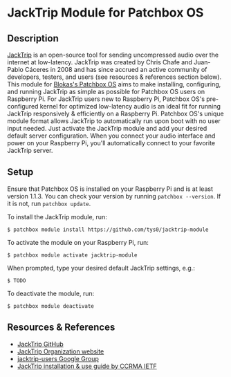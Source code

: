 # JackTrip Module for Patchbox OS

## Description
[JackTrip](https://github.com/jacktrip/jacktrip/) is an open-source tool for sending uncompressed audio over the internet at low-latency. JackTrip was created by Chris Chafe and Juan-Pablo Cáceres in 2008 and has since accrued an active community of developers, testers, and users (see resources & references section below). This module for [Blokas's Patchbox OS](https://blokas.io/patchbox-os/) aims to make installing, configuring, and running JackTrip as simple as possible for Patchbox OS users on Raspberry Pi. For JackTrip users new to Raspberry Pi, Patchbox OS's pre-configured kernel for optimized low-latency audio is an ideal fit for running JackTrip responsively & efficiently  on a Raspberry Pi. Patchbox OS's unique module format allows JackTrip to automatically run upon boot with no user input needed. Just activate the JackTrip module and add your desired default server configuration. When you connect your audio interface and power on your Raspberry Pi, you'll automatically connect to your favorite JackTrip server.


## Setup 
Ensure that Patchbox OS is installed on your Raspberry Pi and is at least version 1.1.3. You can check your version by running `patchbox --version`. If it is not, run `patchbox update`.

[//]: # (Patchbox module setup guide referenced from here: https://blokas.io/patchbox-os/docs/modules/)

To install the JackTrip module, run:
```
$ patchbox module install https://github.com/tys0/jacktrip-module
```

To activate the module on your Raspberry Pi, run:
```
$ patchbox module activate jacktrip-module
```

When prompted, type your desired default JackTrip settings, e.g.:
```
$ TODO
```

To deactivate the module, run:
```
$ patchbox module deactivate
```

## Resources & References
* [JackTrip GitHub](https://github.com/jacktrip/jacktrip/)
* [JackTrip Organization website](https://jacktrip.org/)
* [jacktrip-users Google Group](https://groups.google.com/g/jacktrip-users)
* [JackTrip installation & use guide by CCRMA IETF](https://ccrma.stanford.edu/docs/common/IETF.html)